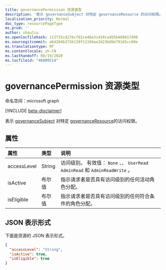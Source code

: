 ```yaml
---
title: governancePermission 资源类型
description: '表示 governanceSubject 对特定 governanceResource 的访问权限。  '
localization_priority: Normal
doc_type: resourcePageType
ms.prod: ''
author: shauliu
ms.openlocfilehash: 113f25cd276cf01ce46e3c410ca4b5b409417d98
ms.sourcegitcommit: a6d284b3726139f11194aa3d23b8bb79165cc09e
ms.translationtype: MT
ms.contentlocale: zh-CN
ms.lasthandoff: 08/19/2020
ms.locfileid: "46809514"
---
```

# <a name="governancepermission-resource-type"></a>governancePermission 资源类型

命名空间：microsoft.graph

[!INCLUDE [beta-disclaimer](../../includes/beta-disclaimer.md)]

表示 [governanceSubject](../resources/governancesubject.md) 对特定 [governanceResource](../resources/governanceresource.md)的访问权限。


## <a name="properties"></a>属性
| 属性     | 类型   |说明|
|:---------------|:--------|:----------|
|accessLevel|String|访问级别。 有效值： ``None`` 、、 ``UserRead`` ``AdminRead`` 和 ``AdminReadWrite`` 。|
|isActive|布尔值|指示请求者是否具有访问级别的任何活动角色分配。|
|isEligible|布尔值|指示请求者是否具有访问级别的任何符合条件的角色分配。|

## <a name="json-representation"></a>JSON 表示形式

下面是资源的 JSON 表示形式。
<!-- {
  "blockType": "resource",
  "optionalProperties": [

  ],
  "@odata.type": "microsoft.graph.governancePermission"
}-->
```json
{
  "accessLevel": "String",
  "isActive": true,
  "isEligible": true
}

```
